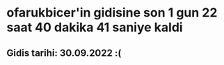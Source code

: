 # ofarukbicer'in gidisine son 1 gun 22 saat 40 dakika 41 saniye kaldi

## Gidis tarihi: 30.09.2022 :(